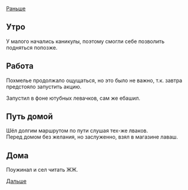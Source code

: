 [Раньше](2019.10.27.md)
## Утро
У малого начались каникулы, поэтому смогли себе позволить подняться попозже.
## Работа
Похмелье продолжало ощущаться, но это было не важно, т.к. завтра предстояло запустить акцию.

Запустил в фоне ютубных левачков, сам же ебашил.
## Путь домой
Шёл долгим маршрутом по пути слушая тех-же лваков.  
Перед домом без желания, но заслуженно, взял в магазине лаваш.
## Дома
Поужинал и сел читать ЖЖ.

[Дальше](2019.10.29.md)